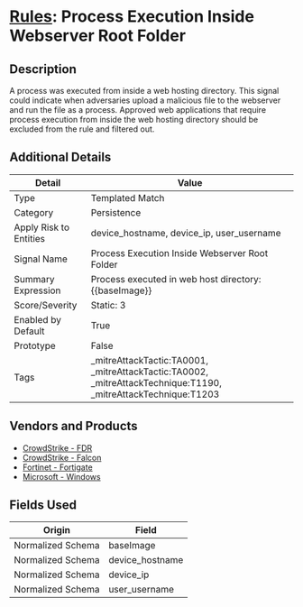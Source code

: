 # [Rules](README.md): Process Execution Inside Webserver Root Folder

## Description
A process was executed from inside a web hosting directory. This signal could indicate when adversaries upload a malicious file to the webserver and run the file as a process. Approved web applications that require process execution from inside the web hosting directory should be excluded from the rule and filtered out.

## Additional Details
|Detail|Value|
|----|----|
|Type|Templated Match|
|Category|Persistence|
|Apply Risk to Entities|device_hostname, device_ip, user_username|
|Signal Name|Process Execution Inside Webserver Root Folder|
|Summary Expression|Process executed in web host directory: {{baseImage}}|
|Score/Severity|Static: 3|
|Enabled by Default|True|
|Prototype|False|
|Tags|_mitreAttackTactic:TA0001, _mitreAttackTactic:TA0002, _mitreAttackTechnique:T1190, _mitreAttackTechnique:T1203|
## Vendors and Products
- [CrowdStrike - FDR](../products/569a3a44-c29f-492e-bcf4-5dc04e2ab0f3.md)
- [CrowdStrike - Falcon](../products/840c72e0-4e47-41e7-9b93-31f55d12f07d.md)
- [Fortinet - Fortigate](../products/c57e2c85-4fc1-4fb7-8fa1-dbc5235231ad.md)
- [Microsoft - Windows](../products/1ff7546c-cb36-4a24-87f7-89d2cecc5761.md)


## Fields Used

|Origin|Field|
|----|----|
|Normalized Schema|baseImage|
|Normalized Schema|device_hostname|
|Normalized Schema|device_ip|
|Normalized Schema|user_username|


